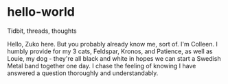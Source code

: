 # hello-world
Tidbit, threads, thoughts

Hello, Zuko here. But you probably already know me, sort of. I'm Colleen. I humbly provide for my 3 cats, Feldspar, Kronos, and Patience, as well as Louie, my dog - they're all black and white in hopes we can start a Swedish Metal band together one day. I chase the feeling of knowing I have answered a question thoroughly and understandably.
